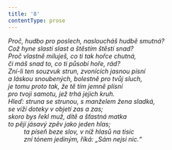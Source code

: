 ```yaml
---
title: '8'
contentType: prose
---
```


<section>

_Proč, hudbo pro poslech, nasloucháš hudbě smutná?  
Což hyne slastí slast a štěstím štěstí snad?  
Proč vlastně miluješ, co ti tak hořce chutná,  
či máš snad to, co ti působí hoře, rád?  
Zní-li ten souzvuk strun, zvonících jasnou písní  
a láskou snoubených, bolestně pro tvůj sluch,  
je tomu proto tak, že tě tím jemně plísní  
pro tvoji samotu, jež trhá jejich kruh.  
Hleď: struna se strunou, s manželem žena sladká,  
se víží doteky v objetí zas a zas;  
skoro bys řekl muž, dítě a šťastná matka  
to pějí jásavý zpěv jako jeden hlas;  
         ta píseň beze slov, v níž hlasů na tisíc  
         zní tónem jediným, říká: „Sám nejsi nic.“_

</section>
